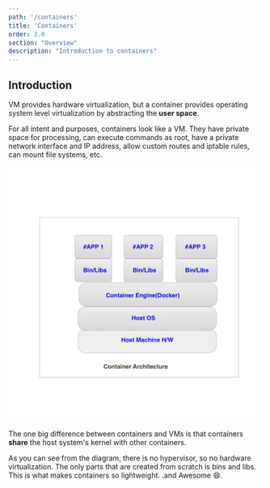 ```yaml
---
path: '/containers'
title: 'Containers'
order: 3.0
section: "Overview"
description: "Introduction to containers"
---
```


## Introduction

VM provides hardware virtualization, but a container provides operating system level virtualization by abstracting the **user space**.

For all intent and purposes, containers look like a VM. They have private space for processing, can execute commands as root, have a private network interface and IP address, allow custom routes and iptable rules, can mount file systems, etc.

![Docker Architechure](images/docker.png)


The one big difference between containers and VMs is that containers **share** the host system's kernel with other containers.

As you can see from the diagram, there is no hypervisor, so no hardware virtualization. The only parts that are created from scratch is bins and libs. This is what makes containers so lightweight. .and Awesome 😄.

